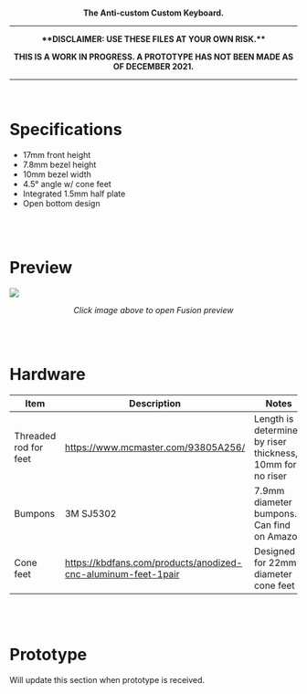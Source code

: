 <br/>

<p align="center"><strong>The Anti-custom Custom Keyboard.</strong></p>

<hr/>
<p align="center"><strong>**DISCLAIMER: USE THESE FILES AT YOUR OWN RISK.**</strong></p>
<p align="center"><strong>THIS IS A WORK IN PROGRESS. A PROTOTYPE HAS NOT BEEN MADE AS OF DECEMBER 2021. </strong></p>
<hr/>

<br/>

# Specifications
<ul>
    <li>17mm front height</li>
    <li>7.8mm bezel height</li>
    <li>10mm bezel width</li>
    <li>4.5° angle w/ cone feet</li>
    <li>Integrated 1.5mm half plate</li>
    <li>Open bottom design</li>
</ul>

<br/>
<br/>

# Preview
<a target="_blank" rel="noopener noreferrer" href="https://t.co/FbSpVSlEBP"><img src="https://cdn.discordapp.com/attachments/518289321950707713/926210333788475453/unknown.png"></img></a>
<p align="center"><i>Click image above to open Fusion preview</i></p>

<br/>
<br/>

# Hardware
| Item                      | Description                                                   | Notes       |
| -----------               | -----------                                                   | ----------- |
| Threaded rod for feet     | https://www.mcmaster.com/93805A256/                           | Length is determined by riser thickness, 10mm for no riser |
| Bumpons                   | 3M SJ5302                                                     | 7.9mm diameter bumpons. Can find on Amazon |
| Cone feet                 | https://kbdfans.com/products/anodized-cnc-aluminum-feet-1pair | Designed for 22mm diameter cone feet |

<br/>
<br/>

# Prototype
Will update this section when prototype is received.
